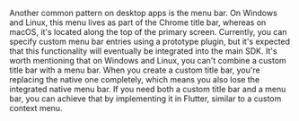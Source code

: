 Another common pattern on desktop apps is the menu bar.
On Windows and Linux, this menu lives as part of the Chrome title bar,
whereas on macOS, it's located along the top of the primary screen.
Currently, you can specify custom menu bar entries using
a prototype plugin, but it's expected that this functionality will
eventually be integrated into the main SDK.
It's worth mentioning that on Windows and Linux,
you can't combine a custom title bar with a menu bar.
When you create a custom title bar,
you're replacing the native one completely,
which means you also lose the integrated native menu bar.
If you need both a custom title bar and a menu bar,
you can achieve that by implementing it in Flutter,
similar to a custom context menu.
